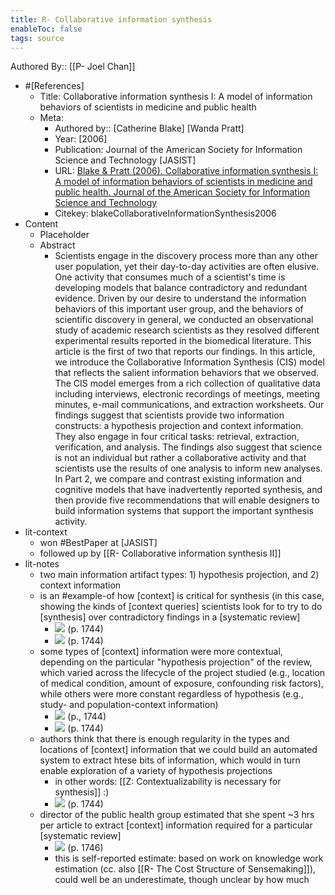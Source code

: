 ```yaml
---
title: R- Collaborative information synthesis
enableToc: false
tags: source
---
```

Authored By:: [[P- Joel Chan]]

- #[References]
	- Title: Collaborative information synthesis I: A model of information behaviors of scientists in medicine and public health
	- Meta:
		- Authored by:: [Catherine Blake] [Wanda Pratt]
		- Year: [2006]
		- Publication: Journal of the American Society for Information Science and Technology  [JASIST]
		- URL: [Blake & Pratt (2006). Collaborative information synthesis I: A model of information behaviors of scientists in medicine and public health. Journal of the American Society for Information Science and Technology](https://onlinelibrary.wiley.com/doi/abs/10.1002/asi.20487)
		- Citekey: blakeCollaborativeInformationSynthesis2006
- Content
	- Placeholder
	- Abstract
		- Scientists engage in the discovery process more than any other user population, yet their day-to-day activities are often elusive. One activity that consumes much of a scientist's time is developing models that balance contradictory and redundant evidence. Driven by our desire to understand the information behaviors of this important user group, and the behaviors of scientific discovery in general, we conducted an observational study of academic research scientists as they resolved different experimental results reported in the biomedical literature. This article is the first of two that reports our findings. In this article, we introduce the Collaborative Information Synthesis (CIS) model that reflects the salient information behaviors that we observed. The CIS model emerges from a rich collection of qualitative data including interviews, electronic recordings of meetings, meeting minutes, e-mail communications, and extraction worksheets. Our findings suggest that scientists provide two information constructs: a hypothesis projection and context information. They also engage in four critical tasks: retrieval, extraction, verification, and analysis. The findings also suggest that science is not an individual but rather a collaborative activity and that scientists use the results of one analysis to inform new analyses. In Part 2, we compare and contrast existing information and cognitive models that have inadvertently reported synthesis, and then provide five recommendations that will enable designers to build information systems that support the important synthesis activity.
- lit-context
	- won #BestPaper at [JASIST]
	- followed up by [[R- Collaborative information synthesis II]]
- lit-notes
	- two main information artifact types: 1) hypothesis projection, and 2) context information
	- is an #example-of how [context] is critical for synthesis (in this case, showing the kinds of [context queries] scientists look for to try to do [synthesis] over contradictory findings in a [systematic review]
		- ![](https://firebasestorage.googleapis.com/v0/b/firescript-577a2.appspot.com/o/imgs%2Fapp%2Fmegacoglab%2FHMQH8rqkuk.png?alt=media&token=037f6d7e-f1e4-4738-a841-58923bbacadc) (p. 1744)
		- ![](https://firebasestorage.googleapis.com/v0/b/firescript-577a2.appspot.com/o/imgs%2Fapp%2Fmegacoglab%2F1iSPHVlrcS.png?alt=media&token=5700d1f3-6c77-4b9a-a51c-bc083004ae33) (p. 1744) 
	- some types of [context] information were more contextual, depending on the particular "hypothesis projection" of the review, which varied across the lifecycle of the project studied (e.g., location of medical condition, amount of exposure, confounding risk factors), while others were more constant regardless of hypothesis (e.g., study- and population-context information)
		- ![](https://firebasestorage.googleapis.com/v0/b/firescript-577a2.appspot.com/o/imgs%2Fapp%2Fmegacoglab%2FB4elpsPH17.png?alt=media&token=afbe16b6-a3e6-478f-9929-95c520444ad3) (p., 1744) 
		- ![](https://firebasestorage.googleapis.com/v0/b/firescript-577a2.appspot.com/o/imgs%2Fapp%2Fmegacoglab%2FHMQH8rqkuk.png?alt=media&token=037f6d7e-f1e4-4738-a841-58923bbacadc) (p. 1744)
	- authors think that there is enough regularity in the types and locations of [context] information that we could build an automated system to extract htese bits of information, which would in turn enable exploration of a variety of hypothesis projections
		- in other words: [[Z: Contextualizability is necessary for synthesis]] :)
		- ![](https://firebasestorage.googleapis.com/v0/b/firescript-577a2.appspot.com/o/imgs%2Fapp%2Fmegacoglab%2F_KER50Xs10.png?alt=media&token=b19c8f59-7da5-4ccd-bcb5-4e7f2f7f2f49) (p. 1744)
	- director of the public health group estimated that she spent ~3 hrs per article to extract [context] information required  for a particular [systematic review]
		- ![](https://firebasestorage.googleapis.com/v0/b/firescript-577a2.appspot.com/o/imgs%2Fapp%2Fmegacoglab%2FbDAZcjYk1P.png?alt=media&token=5758ef30-d816-4a53-82c0-b32abc55e667) (p. 1746)
		- this is self-reported estimate: based on work on knowledge work estimation (cc. also [[R- The Cost Structure of Sensemaking]]), could well be an underestimate, though unclear by how much
